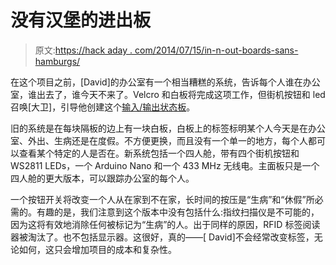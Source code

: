 # 没有汉堡的进出板

> 原文:[https://hack aday . com/2014/07/15/in-n-out-boards-sans-hamburgs/](https://hackaday.com/2014/07/15/in-n-out-boards-sans-hamburgers/)

在这个项目之前，[David]的办公室有一个相当糟糕的系统，告诉每个人谁在办公室，谁出去了，谁今天不来了。Velcro 和白板将完成这项工作，但街机按钮和 led 召唤[大卫]，引导他创建这个[输入/输出状态板](http://hackaday.io/project/1809)。

旧的系统是在每块隔板的边上有一块白板，白板上的标签标明某个人今天是在办公室、外出、生病还是在度假。不方便更换，而且没有一个单一的地方，每个人都可以查看某个特定的人是否在。新系统包括一个四人舱，带有四个街机按钮和 WS2811 LEDs，一个 Arduino Nano 和一个 433 MHz 无线电。主面板只是一个四人舱的更大版本，可以跟踪办公室的每个人。

一个按钮开关将改变一个人从在家到不在家，长时间的按压是“生病”和“休假”所必需的。有趣的是，我们注意到这个版本中没有包括什么:指纹扫描仪是不可能的，因为这将有效地消除任何被标记为“生病”的人。出于同样的原因，RFID 标签阅读器被淘汰了。也不包括显示器。这很好，真的——[ David]不会经常改变标签，无论如何，这只会增加项目的成本和复杂性。